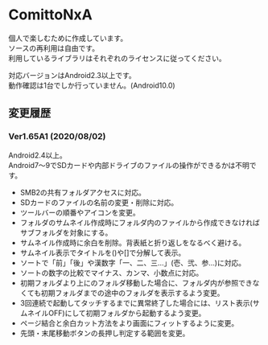 # ComittoNxA

個人で楽しむために作成しています。    
ソースの再利用は自由です。  
利用しているライブラリはそれぞれのライセンスに従ってください。  

対応バージョンはAndroid2.3以上です。  
動作確認は1台でしか行っていません。(Android10.0)  

## 変更履歴

### Ver1.65A1 (2020/08/02)

Android2.4以上。  
Android7～9でSDカードや内部ドライブのファイルの操作ができるかは不明です。  

  - SMB2の共有フォルダアクセスに対応。
  - SDカードのファイルの名前の変更・削除に対応。
  - ツールバーの順番やアイコンを変更。
  - フォルダのサムネイル作成時にフォルダ内のファイルから作成できなければサブフォルダを対象にする。
  - サムネイル作成時に余白を削除。背表紙と折り返しをなるべく避ける。
  - サムネイル表示でタイトルを()や[]で分解して表示。
  - ソートで「前」「後」や漢数字「一、二、三…」(壱、弐、参…)に対応。
  - ソートの数字の比較でマイナス、カンマ、小数点に対応。
  - 初期フォルダより上にのフォルダ移動した場合に、フォルダ内が参照できなくても初期フォルダまでの途中のフォルダを表示するよう変更。
  - 3回連続で起動してタッチするまでに異常終了した場合には、リスト表示(サムネイルOFF)にして初期フォルダから起動するよう変更。
  - ページ結合と余白カット方法をより画面にフィットするように変更。
  - 先頭・末尾移動ボタンの長押し判定する範囲を変更。
